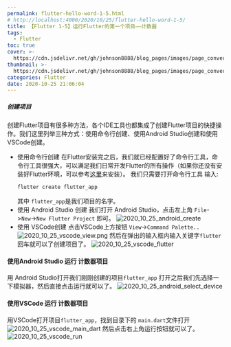 ```yaml
---
permalink: flutter-hello-word-1-5.html
# http://localhost:4000/2020/10/25/flutter-hello-word-1-5/
title: 【Flutter 1-5】运行Flutter的第一个项目——计数器
tags:
  - Flutter
toc: true
cover: >-
  https://cdn.jsdelivr.net/gh/johnson8888/blog_pages/images/page_conver_flutter_blue.jpeg
thumbnail: >-
  https://cdn.jsdelivr.net/gh/johnson8888/blog_pages/images/page_conver_flutter_blue.jpeg
categories: Flutter
date: 2020-10-25 21:06:04
---
```



##### **创建项目**
创建Flutter项目有很多种方法，各个IDE工具也都集成了创建Flutter项目的快捷操作。我们这里列举三种方式：使用命令行创建、使用Android Studio创建和使用VSCode创建。
<!--more-->


- 使用命令行创建
在Flutter安装完之后，我们就已经配置好了命令行工具，命令行工具很强大，可以满足我们日常开发Flutter的所有操作（如果你还没有安装好Flutter环境，可以参考[这里](http://fulade.me/2020/09/28/windows-install-flutter/)来安装）。
我们只需要打开命令行工具 输入:
    ``` bash
    flutter create flutter_app
    ```
    其中 `flutter_app`是我们项目的名字。
- 使用 Android Studio 创建
我们打开 Android Studio，点击左上角 `File`->`New`->`New Flutter Project` 即可。
![2020_10_25_android_create](https://cdn.jsdelivr.net/gh/Johnson8888/blog_pages/images/2020_10_25_android_create.png)
- 使用 VSCode创建
 点击VSCode上方按钮 `View`->`Command Palette..`
![2020_10_25_vscode_view.png](https://cdn.jsdelivr.net/gh/Johnson8888/blog_pages/images/2020_10_25_vscode_view.png)
然后在弹出的输入框内输入关键字`flutter`回车就可以了创建项目了。
![2020_10_25_vscode_flutter](https://cdn.jsdelivr.net/gh/Johnson8888/blog_pages/images/2020_10_25_vscode_flutter.png)

#### **使用Android Studio 运行 计数器项目**
用 Android Studio打开我们刚刚创建的项目`flutter_app`
打开之后我们先选择一下模拟器，然后直接点击运行就可以了。
![2020_10_25_android_select_device](https://cdn.jsdelivr.net/gh/Johnson8888/blog_pages/images/2020_10_25_android_select_device.png)

#### **使用VSCode 运行 计数器项目**
用VSCode打开项目`flutter_app`，找到目录下的 `main.dart`文件打开
![2020_10_25_vscode_main_dart](https://cdn.jsdelivr.net/gh/Johnson8888/blog_pages/images/2020_10_25_vscode_main_dart.png)
然后点击右上角运行按钮就可以了。
![2020_10_25_vscode_run](https://cdn.jsdelivr.net/gh/Johnson8888/blog_pages/images/2020_10_25_vscode_run.png)

